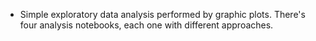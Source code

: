 * Simple exploratory data analysis performed by graphic plots. There's four analysis notebooks, each one with different approaches.
